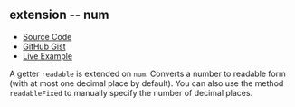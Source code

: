 ## extension -- num

- [Source Code](../../lib/extension/num.dart)
- [GitHub Gist](https://gist.github.com/lopo12123/f7d87e05f90d43eed76feaee75d821b1)
- [Live Example](https://dartpad.dev/?id=f7d87e05f90d43eed76feaee75d821b1&run=true&channel=stable)

A getter `readable` is extended on `num`: Converts a number to readable form (with at most one decimal place by
default). You can also use the method `readableFixed` to manually specify the number of decimal places.
